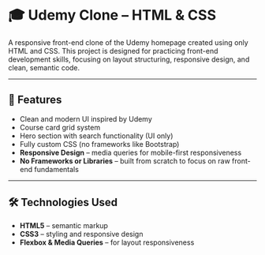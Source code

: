 # 🎓 Udemy Clone – HTML & CSS

A responsive front-end clone of the Udemy homepage created using only HTML and CSS. This project is designed for practicing front-end development skills, focusing on layout structuring, responsive design, and clean, semantic code.

---

## 🚀 Features

- Clean and modern UI inspired by Udemy
- Course card grid system
- Hero section with search functionality (UI only)
- Fully custom CSS (no frameworks like Bootstrap)
- **Responsive Design** – media queries for mobile-first responsiveness
- **No Frameworks or Libraries** – built from scratch to focus on raw front-end fundamentals

---

## 🛠 Technologies Used

- **HTML5** – semantic markup
- **CSS3** – styling and responsive design
- **Flexbox & Media Queries** – for layout responsiveness
